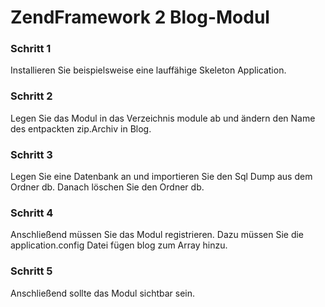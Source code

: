 <h1>ZendFramework 2 Blog-Modul</h1>

<h3>Schritt 1</h3>

Installieren Sie beispielsweise eine lauffähige Skeleton Application.

<h3>Schritt 2</h3>

Legen Sie das Modul in das Verzeichnis module ab und ändern den Name des entpackten zip.Archiv in Blog.

<h3>Schritt 3</h3>

Legen Sie eine Datenbank an und importieren Sie den Sql Dump aus dem Ordner db. Danach löschen Sie den Ordner db.

<h3>Schritt 4</h3>

Anschließend müssen Sie das Modul registrieren. Dazu müssen Sie die application.config Datei fügen blog zum Array hinzu.

<h3>Schritt 5</h3>

Anschließend sollte das Modul sichtbar sein.
